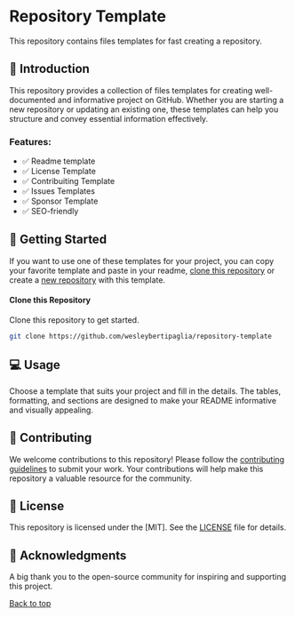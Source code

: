 # Repository Template

This repository contains files templates for fast creating a repository.

## 📃 Introduction

This repository provides a collection of files templates for creating well-documented and informative project on GitHub. Whether you are starting a new repository or updating an existing one, these templates can help you structure and convey essential information effectively.

### Features:

- ✅ Readme template
- ✅ License Template
- ✅ Contribuiting Template
- ✅ Issues Templates
- ✅ Sponsor Template
- ✅ SEO-friendly

## 🤖 Getting Started

If you want to use one of these templates for your project, you can copy your favorite template and paste in your readme, [clone this repository](#clone-this-repository) or create a [new repository](https://github.com/new?template_name=repository-template&template_owner=wesleybertipaglia) with this template.

#### Clone this Repository

Clone this repository to get started.

```bash
git clone https://github.com/wesleybertipaglia/repository-template
```

## 💻 Usage

Choose a template that suits your project and fill in the details. The tables, formatting, and sections are designed to make your README informative and visually appealing.

## 🤝 Contributing

We welcome contributions to this repository! Please follow the [contributing guidelines](CONTRIBUTING.md) to submit your work. Your contributions will help make this repository a valuable resource for the community.

## 📜 License

This repository is licensed under the [MIT]. See the [LICENSE](LICENSE) file for details.

## 🎉 Acknowledgments

A big thank you to the open-source community for inspiring and supporting this project.

[Back to top](#repository-template)
